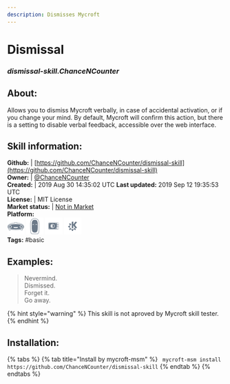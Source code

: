 ```yaml
--- 
description: Dismisses Mycroft
---
```


# Dismissal  
### _dismissal-skill.ChanceNCounter_  
## About:  
Allows you to dismiss Mycroft verbally, in case of accidental activation, or if you change your mind. By default, Mycroft will confirm this action, but there is a setting to disable verbal feedback, accessible over the web interface.

## Skill information:  
**Github:** | [https://github.com/ChanceNCounter/dismissal-skill](https://github.com/ChanceNCounter/dismissal-skill)  
**Owner:** | [@ChanceNCounter](https://github.com/ChanceNCounter)  
**Created:** | 2019 Aug 30 14:35:02 UTC  **Last updated:** 2019 Sep 12 19:35:53 UTC  
**License:** | MIT License  
**Market status:** | [Not in Market](https://market.mycroft.ai/skill/)  
**Platform:**  
 ![](../.gitbook/assets/mark-1-icon.png)  ![](../.gitbook/assets/mark-2-icon.png)  ![](../.gitbook/assets/picroft-icon.png)  ![](../.gitbook/assets/kde.png)   
**Tags:** \#basic   
## Examples:  
> Nevermind.  
> Dismissed.  
> Forget it.  
> Go away.  
  
{% hint style="warning" %}
This skill is not aproved by Mycroft skill tester.
{% endhint %}
    
## Installation:  
{% tabs %}
{% tab title="Install by mycroft-msm" %}
``` mycroft-msm install https://github.com/ChanceNCounter/dismissal-skill```
{% endtab %}
  {% endtabs %}
  